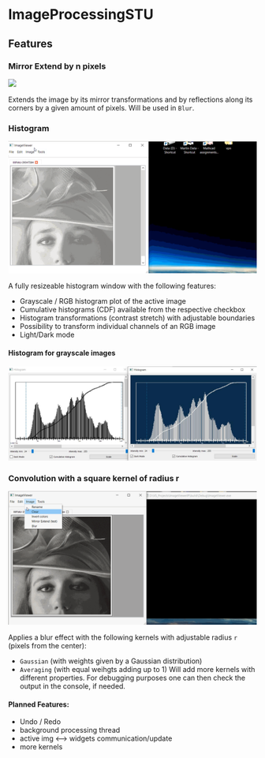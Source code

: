 # ImageProcessingSTU

## Features 

### Mirror Extend by n pixels
![](https://github.com/MCInversion/ImageProcessingSTU/blob/master/screens/mirrorExtendTestGoodEnough.gif)

Extends the image by its mirror transformations and by reflections along its corners by a given amount of pixels.
Will be used in `Blur`.

### Histogram
![](https://github.com/MCInversion/ImageProcessingSTU/blob/master/screens/histogramTestGoodEnough.gif)

A fully resizeable histogram window with the following features:
- Grayscale / RGB histogram plot of the active image
- Cumulative histograms (CDF) available from the respective checkbox
- Histogram transformations (contrast stretch) with adjustable boundaries
- Possibility to transform individual channels of an RGB image
- Light/Dark mode

#### Histogram for grayscale images
![](https://github.com/MCInversion/ImageProcessingSTU/blob/master/screens/gsLightVsDark.jpg)

### Convolution with a square kernel of radius r
![](https://github.com/MCInversion/ImageProcessingSTU/blob/master/screens/blurTestGoodEnough.gif)

Applies a blur effect with the following kernels with adjustable radius `r` (pixels from the center):
- `Gaussian` (with weights given by a Gaussian distribution)
- `Averaging` (with equal weihgts adding up to 1)
Will add more kernels with different properties.
For debugging purposes one can then check the output in the console, if needed.

#### Planned Features:
- Undo / Redo
- background processing thread
- active img <--> widgets communication/update
- more kernels


